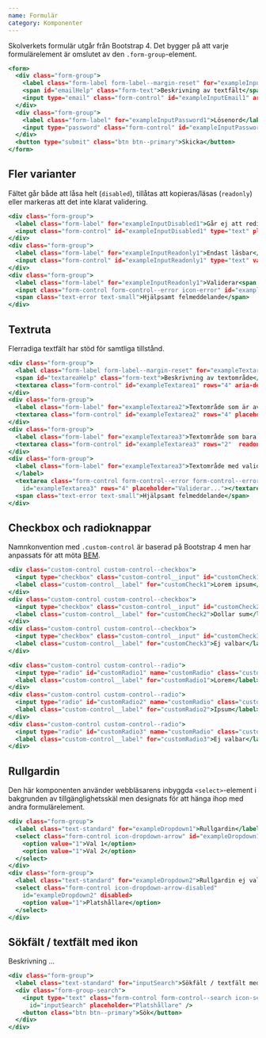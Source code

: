 ```yaml
---
name: Formulär
category: Komponenter
---
```


Skolverkets formulär utgår från Bootstrap 4. Det bygger på att varje formulärelement är omslutet av den `.form-group`-element.

```input-simple.html
<form>
  <div class="form-group">
    <label class="form-label form-label--margin-reset" for="exampleInputEmail1">E-post</label>
    <span id="emailHelp" class="form-text">Beskrivning av textfält</span>
    <input type="email" class="form-control" id="exampleInputEmail1" aria-describedby="emailHelp" placeholder="Fyll i e-post">
  </div>
  <div class="form-group">
    <label class="form-label" for="exampleInputPassword1">Lösenord</label>
    <input type="password" class="form-control" id="exampleInputPassword1" placeholder="Lösenord">
  </div>
  <button type="submit" class="btn btn--primary">Skicka</button>
</form>
```

## Fler varianter

Fältet går både att låsa helt (`disabled`), tillåtas att kopieras/läsas (`readonly`) eller markeras att det inte klarat validering.

```input-readonly.html
<div class="form-group">
  <label class="form-label" for="exampleInputDisabled1">Går ej att redigera</label>
  <input class="form-control" id="exampleInputDisabled1" type="text" placeholder="Kan inte redigeras..." disabled>
</div>
<div class="form-group">
  <label class="form-label" for="exampleInputReadonly1">Endast läsbar</label>
  <input class="form-control" id="exampleInputReadonly1" type="text" value="Den här texten kan kopieras men inte ändras" placeholder="Kan inte ändras..." readonly>
</div>
<div class="form-group">
  <label class="form-label" for="exampleInputReadonly1">Validerar<span class="text-error">*</span></label>
  <input class="form-control form-control--error icon-error" id="exampleInputReadonly1" type="text" placeholder="Validerar...">
  <span class="text-error text-small">Hjälpsamt felmeddelande</span>
</div>
```

## Textruta

Flerradiga textfält har stöd för samtliga tillstånd.

```textarea.html
<div class="form-group">
  <label class="form-label form-label--margin-reset" for="exampleTextarea1">Textområde med beskrivning</label>
  <span id="textareaHelp" class="form-text">Beskrivning av textområde</span>
  <textarea class="form-control" id="exampleTextarea1" rows="4" aria-describedby="textareaHelp" placeholder="Platshållare"></textarea>
</div>
<div class="form-group">
  <label class="form-label" for="exampleTextarea2">Textområde som är avstängt</label>
  <textarea class="form-control" id="exampleTextarea2" rows="4" placeholder="Kan inte ändras..." disabled></textarea>
</div>
<div class="form-group">
  <label class="form-label" for="exampleTextarea3">Textområde som bara går att kopiera</label>
  <textarea class="form-control" id="exampleTextarea3" rows="2"  readonly>1bd8994b8f2998e2216d846ed40bffd62493b5cb</textarea>
</div>
<div class="form-group">
  <label class="form-label" for="exampleTextarea3">Textområde med validering<span class="text-error">*</span>
  </label>
  <textarea class="form-control form-control--error form-control--error-textarea icon-error"
    id="exampleTextarea3" rows="4" placeholder="Validerar..."></textarea>
  <span class="text-error text-small">Hjälpsamt felmeddelande</span>
</div>
```

## Checkbox och radioknappar

Namnkonvention med `.custom-control` är baserad på Bootstrap 4 men har anpassats för att möta [BEM](#konventioner).

```checkbox.html
<div class="custom-control custom-control--checkbox">
  <input type="checkbox" class="custom-control__input" id="customCheck1">
  <label class="custom-control__label" for="customCheck1">Lorem ipsum</label>
</div>
<div class="custom-control custom-control--checkbox">
  <input type="checkbox" class="custom-control__input" id="customCheck2">
  <label class="custom-control__label" for="customCheck2">Dollar sum</label>
</div>
<div class="custom-control custom-control--checkbox">
  <input type="checkbox" class="custom-control__input" id="customCheck3" disabled>
  <label class="custom-control__label" for="customCheck3">Ej valbar</label>
</div>
```

```radio.html
<div class="custom-control custom-control--radio">
  <input type="radio" id="customRadio1" name="customRadio" class="custom-control__input">
  <label class="custom-control__label" for="customRadio1">Lorem</label>
</div>
<div class="custom-control custom-control--radio">
  <input type="radio" id="customRadio2" name="customRadio" class="custom-control__input">
  <label class="custom-control__label" for="customRadio2">Ipsum</label>
</div>
<div class="custom-control custom-control--radio">
  <input type="radio" id="customRadio3" name="customRadio" class="custom-control__input" disabled>
  <label class="custom-control__label" for="customRadio3">Ej valbar</label>
</div>
```

## Rullgardin

Den här komponenten använder webbläsarens inbyggda `<select>`-element i bakgrunden av tillgänglighetsskäl men designats för att hänga ihop med andra formulärelement.

```dropdown.html
<div class="form-group">
  <label class="text-standard" for="exampleDropdown1">Rullgardin</label>
  <select class="form-control icon-dropdown-arrow" id="exampleDropdown1">
    <option value="1">Val 1</option>
    <option value="1">Val 2</option>
  </select>
</div>
<div class="form-group">
  <label class="text-standard" for="exampleDropdown2">Rullgardin ej valbar</label>
  <select class="form-control icon-dropdown-arrow-disabled"
    id="exampleDropdown2" disabled>
    <option value="1">Platshållare</option>
  </select>
</div>
```

## Sökfält / textfält med ikon

Beskrivning ...

```searchfield.html
<div class="form-group">
  <label class="text-standard" for="inputSearch">Sökfält / textfält med ikon</label>
  <div class="form-group-search">
    <input type="text" class="form-control form-control--search icon-search"
      id="inputSearch" placeholder="Platshållare" />
    <button class="btn btn--primary">Sök</button>
  </div>
</div>
```

